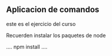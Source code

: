 ## Aplicacion de comandos
este es el ejercicio del curso

Recuerden instalar los paquetes de node 

....
npm install
....
